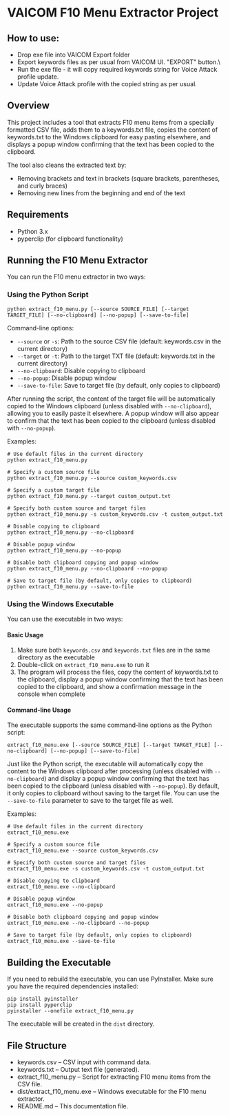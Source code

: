 # VAICOM F10 Menu Extractor Project

## How to use:
- Drop exe file into VAICOM Export folder
- Export keywords files as per usual from VAICOM UI. "EXPORT" button.\
- Run the exe file - it will copy required keywords string for Voice Attack profile update.
- Update Voice Attack profile with the copied string as per usual.

## Overview
This project includes a tool that extracts F10 menu items from a specially formatted CSV file, adds them to a keywords.txt file, copies the content of keywords.txt to the Windows clipboard for easy pasting elsewhere, and displays a popup window confirming that the text has been copied to the clipboard.

The tool also cleans the extracted text by:
- Removing brackets and text in brackets (square brackets, parentheses, and curly braces)
- Removing new lines from the beginning and end of the text

## Requirements
- Python 3.x
- pyperclip (for clipboard functionality)

## Running the F10 Menu Extractor
You can run the F10 menu extractor in two ways:

### Using the Python Script
```
python extract_f10_menu.py [--source SOURCE_FILE] [--target TARGET_FILE] [--no-clipboard] [--no-popup] [--save-to-file]
```

Command-line options:
- `--source` or `-s`: Path to the source CSV file (default: keywords.csv in the current directory)
- `--target` or `-t`: Path to the target TXT file (default: keywords.txt in the current directory)
- `--no-clipboard`: Disable copying to clipboard
- `--no-popup`: Disable popup window
- `--save-to-file`: Save to target file (by default, only copies to clipboard)

After running the script, the content of the target file will be automatically copied to the Windows clipboard (unless disabled with `--no-clipboard`), allowing you to easily paste it elsewhere. A popup window will also appear to confirm that the text has been copied to the clipboard (unless disabled with `--no-popup`).

Examples:
```
# Use default files in the current directory
python extract_f10_menu.py

# Specify a custom source file
python extract_f10_menu.py --source custom_keywords.csv

# Specify a custom target file
python extract_f10_menu.py --target custom_output.txt

# Specify both custom source and target files
python extract_f10_menu.py -s custom_keywords.csv -t custom_output.txt

# Disable copying to clipboard
python extract_f10_menu.py --no-clipboard

# Disable popup window
python extract_f10_menu.py --no-popup

# Disable both clipboard copying and popup window
python extract_f10_menu.py --no-clipboard --no-popup

# Save to target file (by default, only copies to clipboard)
python extract_f10_menu.py --save-to-file
```

### Using the Windows Executable
You can use the executable in two ways:

#### Basic Usage
1. Make sure both `keywords.csv` and `keywords.txt` files are in the same directory as the executable
2. Double-click on `extract_f10_menu.exe` to run it
3. The program will process the files, copy the content of keywords.txt to the clipboard, display a popup window confirming that the text has been copied to the clipboard, and show a confirmation message in the console when complete

#### Command-line Usage
The executable supports the same command-line options as the Python script:

```
extract_f10_menu.exe [--source SOURCE_FILE] [--target TARGET_FILE] [--no-clipboard] [--no-popup] [--save-to-file]
```

Just like the Python script, the executable will automatically copy the content to the Windows clipboard after processing (unless disabled with `--no-clipboard`) and display a popup window confirming that the text has been copied to the clipboard (unless disabled with `--no-popup`). By default, it only copies to clipboard without saving to the target file. You can use the `--save-to-file` parameter to save to the target file as well.

Examples:
```
# Use default files in the current directory
extract_f10_menu.exe

# Specify a custom source file
extract_f10_menu.exe --source custom_keywords.csv

# Specify both custom source and target files
extract_f10_menu.exe -s custom_keywords.csv -t custom_output.txt

# Disable copying to clipboard
extract_f10_menu.exe --no-clipboard

# Disable popup window
extract_f10_menu.exe --no-popup

# Disable both clipboard copying and popup window
extract_f10_menu.exe --no-clipboard --no-popup

# Save to target file (by default, only copies to clipboard)
extract_f10_menu.exe --save-to-file
```

## Building the Executable
If you need to rebuild the executable, you can use PyInstaller. Make sure you have the required dependencies installed:

```
pip install pyinstaller
pip install pyperclip
pyinstaller --onefile extract_f10_menu.py
```

The executable will be created in the `dist` directory.

## File Structure
- keywords.csv – CSV input with command data.
- keywords.txt – Output text file (generated).
- extract_f10_menu.py – Script for extracting F10 menu items from the CSV file.
- dist/extract_f10_menu.exe – Windows executable for the F10 menu extractor.
- README.md – This documentation file.
